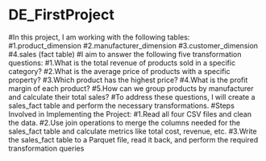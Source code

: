 # DE_FirstProject
#In this project, I am working with the following tables:
#1.product_dimension
#2.manufacturer_dimension
#3.customer_dimension
#4.sales (fact table)
#I aim to answer the following five transformation questions:
#1.What is the total revenue of products sold in a specific category?
#2.What is the average price of products with a specific property?
#3.Which product has the highest price?
#4.What is the profit margin of each product?
#5.How can we group products by manufacturer and calculate their total sales?
#To address these questions, I will create a sales_fact table and perform the necessary transformations.
#Steps Involved in Implementing the Project:
#1.Read all four CSV files and clean the data.
#2.Use join operations to merge the columns needed for the sales_fact table and calculate metrics like total cost, revenue, etc.
#3.Write the sales_fact table to a Parquet file, read it back, and perform the required transformation queries
